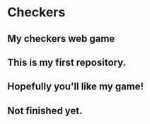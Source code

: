 # Checkers
## My checkers web game
## This is my first repository.
## Hopefully you'll like my game!
## Not finished yet.
